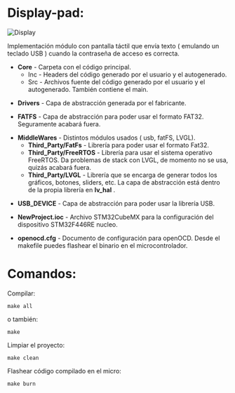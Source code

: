 # Display-pad:

![Display](https://raw.githubusercontent.com/victorgg1993/display-pad/master/Img/modulo.jpg)

Implementación módulo con pantalla táctil que envía texto ( emulando un teclado USB ) cuando la contraseña de acceso es correcta.

+ __Core__ - Carpeta con el código principal.
    - Inc - Headers del código generado por el usuario y el autogenerado.
    - Src - Archivos fuente del código generado por el usuario y el autogenerado. También contiene el main.

* __Drivers__ - Capa de abstracción generada por el fabricante.

+ __FATFS__ - Capa de abstracción para poder usar el formato FAT32. Seguramente acabará fuera.

* __MiddleWares__ - Distintos módulos usados ( usb, fatFS, LVGL).
    - __Third_Party/FatFs__ - Librería para poder usar el formato Fat32.
    - __Third_Party/FreeRTOS__ - Librería para usar el sistema operativo FreeRTOS. Da problemas de stack con LVGL, de momento no se usa, quizás acabará fuera.
    - __Third_Party/LVGL__ - Librería que se encarga de generar todos los gráficos, botones, sliders, etc. La capa de abstracción está dentro de la propia librería en __lv_hal__ .
     
+ __USB_DEVICE__ - Capa de abstracción para poder usar la librería USB.

* __NewProject.ioc__ - Archivo STM32CubeMX para la configuración del dispositivo STM32F446RE nucleo.

+ __openocd.cfg__ - Documento de configuración para openOCD. Desde el makefile puedes flashear el binario en el microcontrolador.


# Comandos:

Compilar:

```
make all
```

o también:

```
make
```


Limpiar el proyecto:

```
make clean
```

Flashear código compilado en el micro:

```
make burn
```
